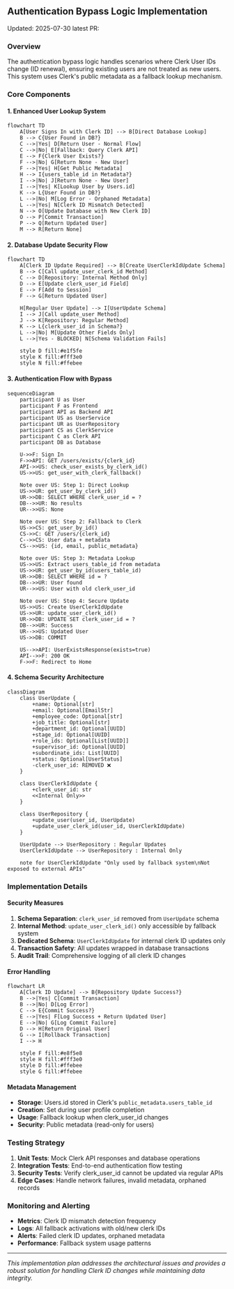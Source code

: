 ## Authentication Bypass Logic Implementation

Updated: 2025-07-30
latest PR: 

### Overview
The authentication bypass logic handles scenarios where Clerk User IDs change (ID renewal), ensuring existing users are not treated as new users. This system uses Clerk's public metadata as a fallback lookup mechanism.

### Core Components

#### 1. Enhanced User Lookup System
```mermaid
flowchart TD
    A[User Signs In with Clerk ID] --> B[Direct Database Lookup]
    B --> C{User Found in DB?}
    C -->|Yes| D[Return User - Normal Flow]
    C -->|No| E[Fallback: Query Clerk API]
    E --> F{Clerk User Exists?}
    F -->|No| G[Return None - New User]
    F -->|Yes| H[Get Public Metadata]
    H --> I{users_table_id in Metadata?}
    I -->|No| J[Return None - New User]
    I -->|Yes| K[Lookup User by Users.id]
    K --> L{User Found in DB?}
    L -->|No| M[Log Error - Orphaned Metadata]
    L -->|Yes| N[Clerk ID Mismatch Detected]
    N --> O[Update Database with New Clerk ID]
    O --> P[Commit Transaction]
    P --> Q[Return Updated User]
    M --> R[Return None]
```

#### 2. Database Update Security Flow
```mermaid
flowchart TD
    A[Clerk ID Update Required] --> B[Create UserClerkIdUpdate Schema]
    B --> C[Call update_user_clerk_id Method]
    C --> D[Repository: Internal Method Only]
    D --> E[Update clerk_user_id Field]
    E --> F[Add to Session]
    F --> G[Return Updated User]
    
    H[Regular User Update] --> I[UserUpdate Schema]
    I --> J[Call update_user Method]
    J --> K[Repository: Regular Method]
    K --> L{clerk_user_id in Schema?}
    L -->|No| M[Update Other Fields Only]
    L -->|Yes - BLOCKED| N[Schema Validation Fails]
    
    style D fill:#e1f5fe
    style K fill:#fff3e0
    style N fill:#ffebee
```

#### 3. Authentication Flow with Bypass
```mermaid
sequenceDiagram
    participant U as User
    participant F as Frontend
    participant API as Backend API
    participant US as UserService
    participant UR as UserRepository
    participant CS as ClerkService
    participant C as Clerk API
    participant DB as Database

    U->>F: Sign In
    F->>API: GET /users/exists/{clerk_id}
    API->>US: check_user_exists_by_clerk_id()
    US->>US: get_user_with_clerk_fallback()
    
    Note over US: Step 1: Direct Lookup
    US->>UR: get_user_by_clerk_id()
    UR->>DB: SELECT WHERE clerk_user_id = ?
    DB-->>UR: No results
    UR-->>US: None
    
    Note over US: Step 2: Fallback to Clerk
    US->>CS: get_user_by_id()
    CS->>C: GET /users/{clerk_id}
    C-->>CS: User data + metadata
    CS-->>US: {id, email, public_metadata}
    
    Note over US: Step 3: Metadata Lookup
    US->>US: Extract users_table_id from metadata
    US->>UR: get_user_by_id(users_table_id)
    UR->>DB: SELECT WHERE id = ?
    DB-->>UR: User found
    UR-->>US: User with old clerk_user_id
    
    Note over US: Step 4: Secure Update
    US->>US: Create UserClerkIdUpdate
    US->>UR: update_user_clerk_id()
    UR->>DB: UPDATE SET clerk_user_id = ?
    DB-->>UR: Success
    UR-->>US: Updated User
    US->>DB: COMMIT
    
    US-->>API: UserExistsResponse(exists=true)
    API-->>F: 200 OK
    F->>F: Redirect to Home
```

#### 4. Schema Security Architecture
```mermaid
classDiagram
    class UserUpdate {
        +name: Optional[str]
        +email: Optional[EmailStr]
        +employee_code: Optional[str]
        +job_title: Optional[str]
        +department_id: Optional[UUID]
        +stage_id: Optional[UUID]
        +role_ids: Optional[List[UUID]]
        +supervisor_id: Optional[UUID]
        +subordinate_ids: List[UUID]
        +status: Optional[UserStatus]
        -clerk_user_id: REMOVED ❌
    }
    
    class UserClerkIdUpdate {
        +clerk_user_id: str
        <<Internal Only>>
    }
    
    class UserRepository {
        +update_user(user_id, UserUpdate)
        +update_user_clerk_id(user_id, UserClerkIdUpdate)
    }
    
    UserUpdate --> UserRepository : Regular Updates
    UserClerkIdUpdate --> UserRepository : Internal Only
    
    note for UserClerkIdUpdate "Only used by fallback system\nNot exposed to external APIs"
```

### Implementation Details

#### Security Measures
1. **Schema Separation**: `clerk_user_id` removed from `UserUpdate` schema
2. **Internal Method**: `update_user_clerk_id()` only accessible by fallback system
3. **Dedicated Schema**: `UserClerkIdUpdate` for internal clerk ID updates only
4. **Transaction Safety**: All updates wrapped in database transactions
5. **Audit Trail**: Comprehensive logging of all clerk ID changes

#### Error Handling
```mermaid
flowchart LR
    A[Clerk ID Update] --> B{Repository Update Success?}
    B -->|Yes| C[Commit Transaction]
    B -->|No| D[Log Error]
    C --> E{Commit Success?}
    E -->|Yes| F[Log Success + Return Updated User]
    E -->|No| G[Log Commit Failure]
    D --> H[Return Original User]
    G --> I[Rollback Transaction]
    I --> H
    
    style F fill:#e8f5e8
    style H fill:#fff3e0
    style D fill:#ffebee
    style G fill:#ffebee
```

#### Metadata Management
- **Storage**: Users.id stored in Clerk's `public_metadata.users_table_id`
- **Creation**: Set during user profile completion
- **Usage**: Fallback lookup when clerk_user_id changes
- **Security**: Public metadata (read-only for users)

### Testing Strategy
1. **Unit Tests**: Mock Clerk API responses and database operations
2. **Integration Tests**: End-to-end authentication flow testing
3. **Security Tests**: Verify clerk_user_id cannot be updated via regular APIs
4. **Edge Cases**: Handle network failures, invalid metadata, orphaned records

### Monitoring and Alerting
- **Metrics**: Clerk ID mismatch detection frequency
- **Logs**: All fallback activations with old/new clerk IDs
- **Alerts**: Failed clerk ID updates, orphaned metadata
- **Performance**: Fallback system usage patterns

---

*This implementation plan addresses the architectural issues and provides a robust solution for handling Clerk ID changes while maintaining data integrity.*